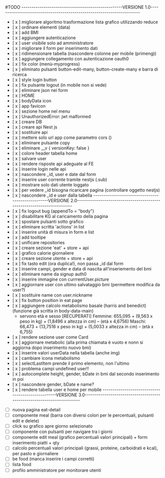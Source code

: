 #TODO
---------------------------------------------------VERSIONE 1.0------------------------------------------------------------------------
- [ x ] migliorare algoritmo trasformazione lista grafico utilizzando reduce
- [ x ] ordinare elementi (data)
- [ x ] add BMI
- [ x ] aggiungere autenticazione
- [ x ] user visibile solo ad amministratore
- [ x ] migliorare il form per inserimento dati
- [ x ] ridimensionare tabella (nascondere colonne per mobile (primeng))
- [ x ] aggiungere collegamento con autenticazione oauth0
- [ x ] fix color (menù-myprogress)
- [ x ] eliminato pulsanti button-edit-many, button-create-many e barra di ricerca
- [ x ] style login button
- [ x ] fix pulsante logout (in mobile non si vede)
- [ x ] eliminare json nei form
- [ x ] HOME
- [ x ] bodyData icon
- [ x ] app favicon
- [ x ] sezione home nel menu
- [ x ] UnauthorizedError: jwt malformed
- [ x ] creare DB
- [ x ] creare api Nest js
- [ x ] sostituire api
- [ x ] mettere solo url app come parametro cors ()
- [ x ] eliminare pulsante copy
- [ x ] eliminare __v { versionKey: false }
- [ x ] colore header tabella home
- [ x ] salvare user
- [ x ] rendere risposte api adeguate al FE
- [ x ] inserire login nelle api
- [ x ] nascondere _id, user e date dal form
- [ x ] inserire user corrente tramite nestjs (.sub)
- [ x ] mostrare solo dati utente loggato
- [ x ] per vedere _id bisogna ricaricare pagina (controllare oggetto nestjs)
- [ x ] nascondere _id e user dalla tabella
  ---------------------------------------------------VERSIONE 2.0------------------------------------------------------------------------
- [ x ] fix logout bug (appendTo = "body")
- [ x ] disabilitare KG al caricamento della pagina
- [ x ] spostare pulsanti sotto grafico
- [ x ] eliminare scritta 'actions' in list
- [ x ] inserire unità di misura in form e list
- [ x ] add tooltipe
- [ x ] unificare repositories
- [ x ] creare sezione 'eat' + store + api
- [ x ] grafico calorie giornaliere
- [ x ] creare sezione utente + store + api
- [ x ] fix tasto edit (ora duplica!), non passa _id dal form
- [ x ] inserire campi, gender e data di nascita all'inseriemento del bmi
- [ x ] eliminare name da signup auth0
- [ x ] inserire immagine con currrentUser.picture
- [ x ] aggiornare user con ultimo salvataggio bmi (permettere modifica da user?)
- [ x ] sostituire name con user.nickname
- [ x ] fix button position in eat page
- [ x ] aggiungere calcolo metabolismo basale (harris and benedict) (funzione già scritta in body-data-main)
  - servono età e sesso [RECUPERATI]
    Femmine: 655,095 + (9,563 x peso in kg) + (1,8496 x altezza in cm) – (età x 4,6756)
    Maschi: 66,473 + (13,7516 x peso in kg) + (5,0033 x altezza in cm) – (età x 6,755)
- [ x ] rendere sezione user come Card
- [ x ] aggiornare metabolic (alla prima chiamata è vuoto e nonn si aggiorna dopo inserimento nuovo bmi)
- [ x ] inserire valori userData nella tabella (anche img)
- [ x ] cambiare icona metabolismo
- [ x ] selectLastItem prende il primo elemento, non l'ultimo
- [ x ] problema campi undefined user!!
- [ x ] autocomplete height, gender, bDate in bmi dal secondo inserimento in poi
- [ x ] nascondere gender, bDate e name?
- [ x ] rendere tabella user e home per mobile
  ---------------------------------------------------VERSIONE 3.0------------------------------------------------------------------------
- [   ] nuova pagina eat-detail
- [   ] componente meal (barra con diversi colori per le percentuali, pulsanti edit e delete)
- [   ] click su grafico apre giorno selezionato
- [   ] componente con pulsanti per navigare tra i giorni
- [   ] componente edit meal (grafico percentuali valori principali) + form inserimento piatti + qty
- [   ] calcolo percentuali valori principali (grassi, proteine, carboidrati e kcal), per pasto e giornaliere
- [   ] be food (manca inserire i campi corretti)
- [   ] lista food
- [   ] profilo amministratore per monitorare utenti
